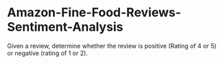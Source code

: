 # Amazon-Fine-Food-Reviews-Sentiment-Analysis
Given a review, determine whether the review is positive (Rating of 4 or 5) or negative (rating of 1 or 2).
